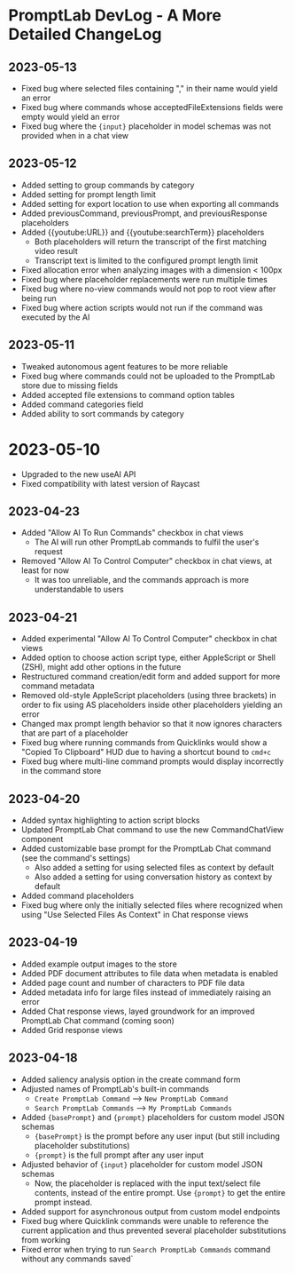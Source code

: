 # PromptLab DevLog - A More Detailed ChangeLog

## 2023-05-13

- Fixed bug where selected files containing "," in their name would yield an error
- Fixed bug where commands whose acceptedFileExtensions fields were empty would yield an error
- Fixed bug where the `{input}` placeholder in model schemas was not provided when in a chat view

## 2023-05-12

- Added setting to group commands by category
- Added setting for prompt length limit
- Added setting for export location to use when exporting all commands
- Added previousCommand, previousPrompt, and previousResponse placeholders
- Added {{youtube:URL}} and {{youtube:searchTerm}} placeholders
    - Both placeholders will return the transcript of the first matching video result
    - Transcript text is limited to the configured prompt length limit
- Fixed allocation error when analyzing images with a dimension < 100px
- Fixed bug where placeholder replacements were run multiple times
- Fixed bug where no-view commands would not pop to root view after being run
- Fixed bug where action scripts would not run if the command was executed by the AI

## 2023-05-11

- Tweaked autonomous agent features to be more reliable
- Fixed bug where commands could not be uploaded to the PromptLab store due to missing fields
- Added accepted file extensions to command option tables
- Added command categories field
- Added ability to sort commands by category

# 2023-05-10

- Upgraded to the new useAI API
- Fixed compatibility with latest version of Raycast

## 2023-04-23

- Added "Allow AI To Run Commands" checkbox in chat views
    - The AI will run other PromptLab commands to fulfil the user's request
- Removed "Allow AI To Control Computer" checkbox in chat views, at least for now
    - It was too unreliable, and the commands approach is more understandable to users

## 2023-04-21

- Added experimental "Allow AI To Control Computer" checkbox in chat views
- Added option to choose action script type, either AppleScript or Shell (ZSH), might add other options in the future
- Restructured command creation/edit form and added support for more command metadata
- Removed old-style AppleScript placeholders (using three brackets) in order to fix using AS placeholders inside other placeholders yielding an error
- Changed max prompt length behavior so that it now ignores characters that are part of a placeholder
- Fixed bug where running commands from Quicklinks would show a "Copied To Clipboard" HUD due to having a shortcut bound to `cmd+c`
- Fixed bug where multi-line command prompts would display incorrectly in the command store

## 2023-04-20

- Added syntax highlighting to action script blocks
- Updated PromptLab Chat command to use the new CommandChatView component
- Added customizable base prompt for the PromptLab Chat command (see the command's settings)
    - Also added a setting for using selected files as context by default
    - Also added a setting for using conversation history as context by default
- Added command placeholders
- Fixed bug where only the initially selected files where recognized when using "Use Selected Files As Context" in Chat response views

## 2023-04-19

- Added example output images to the store
- Added PDF document attributes to file data when metadata is enabled
- Added page count and number of characters to PDF file data
- Added metadata info for large files instead of immediately raising an error
- Added Chat response views, layed groundwork for an improved PromptLab Chat command (coming soon)
- Added Grid response views

## 2023-04-18

- Added saliency analysis option in the create command form
- Adjusted names of PromptLab's built-in commands
    - `Create PromptLab Command` --> `New PromptLab Command`
    - `Search PromptLab Commands` --> `My PromptLab Commands`
- Added `{basePrompt}` and `{prompt}` placeholders for custom model JSON schemas
    - `{basePrompt}` is the prompt before any user input (but still including placeholder substitutions)
    - `{prompt}` is the full prompt after any user input
- Adjusted behavior of `{input}` placeholder for custom model JSON schemas
    - Now, the placeholder is replaced with the input text/select file contents, instead of the entire prompt. Use `{prompt}` to get the entire prompt instead.
- Added support for asynchronous output from custom model endpoints
- Fixed bug where Quicklink commands were unable to reference the current application and thus prevented several placeholder substitutions from working
- Fixed error when trying to run `Search PromptLab Commands` command without any commands saved`